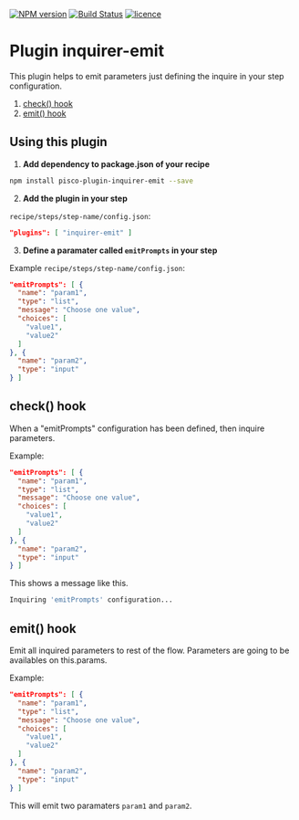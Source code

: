 [![NPM version](http://img.shields.io/npm/v/pisco-plugin-inquirer-emit.svg)](https://npmjs.org/package/pisco-plugin-inquire-emit)
[![Build Status](http://img.shields.io/travis/cellsjs/pisco-plugin-inquirer-emit.svg)](https://travis-ci.org/cellsjs/pisco-plugin-inquirer-emit)
[![licence](http://img.shields.io/npm/l/pisco-plugin-inquirer-emit.svg)](https://github.com/cellsjs/pisco-plugin-inquirer-emit/blob/master/package.json)

# Plugin inquirer-emit

This plugin helps to emit parameters just defining the inquire in your step configuration.

1. [check() hook](#check)
1. [emit() hook](#emit)

## Using this plugin

1. **Add dependency to package.json of your recipe**

```sh
npm install pisco-plugin-inquirer-emit --save
```

2. **Add the plugin in your step**

`recipe/steps/step-name/config.json`:

```json
"plugins": [ "inquirer-emit" ]
```

3. **Define a paramater called `emitPrompts` in your step**

Example `recipe/steps/step-name/config.json`:

```json
"emitPrompts": [ {
  "name": "param1",
  "type": "list",
  "message": "Choose one value",
  "choices": [
    "value1",
    "value2"
  ]
}, {
  "name": "param2",
  "type": "input"
} ]
```

## <a name="check"></a>check() hook

When a "emitPrompts" configuration has been defined, then inquire parameters.

Example:

```json
"emitPrompts": [ {
  "name": "param1",
  "type": "list",
  "message": "Choose one value",
  "choices": [
    "value1",
    "value2"
  ]
}, {
  "name": "param2",
  "type": "input"
} ]
```

This shows a message like this.

```sh
Inquiring 'emitPrompts' configuration...
```

## <a name="emit"></a>emit() hook

Emit all inquired parameters to rest of the flow. Parameters are going to be availables on this.params.

Example:

```json
"emitPrompts": [ {
  "name": "param1",
  "type": "list",
  "message": "Choose one value",
  "choices": [
    "value1",
    "value2"
  ]
}, {
  "name": "param2",
  "type": "input"
} ]
```

This will emit two paramaters `param1` and `param2`.

